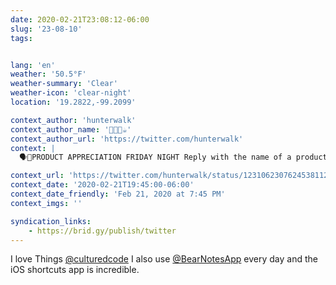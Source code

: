 ```yaml
---
date: 2020-02-21T23:08:12-06:00
slug: '23-08-10'
tags:


lang: 'en'
weather: '50.5°F'
weather-summary: 'Clear'
weather-icon: 'clear-night'
location: '19.2822,-99.2099'

context_author: 'hunterwalk'
context_author_name: '🧑🏻‍💻☕️'
context_author_url: 'https://twitter.com/hunterwalk'
context: |
  🗣️📢PRODUCT APPRECIATION FRIDAY NIGHT Reply with the name of a product (doesn't have to be tech) that you love... I'll start: ty ‪<a href="https://twitter.com/BearNotesApp">@BearNotesApp</a>‬ for making a simple yet powerful note taking app that remains independent and built with love...

context_url: 'https://twitter.com/hunterwalk/status/1231062307624538112?s=12'
context_date: '2020-02-21T19:45:00-06:00'
context_date_friendly: 'Feb 21, 2020 at 7:45 PM'
context_imgs: ''

syndication_links:
    - https://brid.gy/publish/twitter
---
```

I love Things [@culturedcode](https://twitter.com/@culturedcode) I also use [@BearNotesApp](https://twitter.com/@BearNotesApp) every day and the iOS shortcuts app is incredible. 
